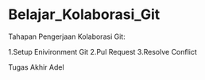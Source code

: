 # Belajar_Kolaborasi_Git
 Tahapan Pengerjaan Kolaborasi Git:
 
1.Setup Enivironment Git
2.Pul Request 
3.Resolve Conflict

Tugas Akhir Adel